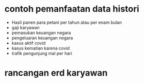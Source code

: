 # contoh pemanfaatan data histori
- Hasil panen para petani per tahun atau per enam bulan 
- gaji karyawan 
- pemasukan keuangan negara 
- pengeluaran keuangan negara  
- kasus aktif covid 
- kasus kematian karena covid 
- trafik pengunjung mal per hari

# rancangan erd karyawan 


